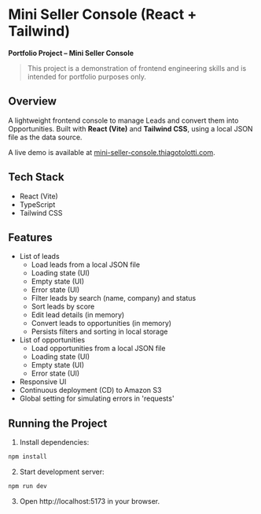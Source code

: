 # Mini Seller Console (React + Tailwind)

**Portfolio Project – Mini Seller Console**

> This project is a demonstration of frontend engineering skills and is intended for portfolio purposes only.

## Overview

A lightweight frontend console to manage Leads and convert them into Opportunities. Built with **React (Vite)** and **Tailwind CSS**, using a local JSON file as the data source.

A live demo is available at [mini-seller-console.thiagotolotti.com](https://mini-seller-console.thiagotolotti.com/).

## Tech Stack

- React (Vite)
- TypeScript
- Tailwind CSS

## Features

- List of leads
  - Load leads from a local JSON file
  - Loading state (UI)
  - Empty state (UI)
  - Error state (UI)
  - Filter leads by search (name, company) and status
  - Sort leads by score
  - Edit lead details (in memory)
  - Convert leads to opportunities (in memory)
  - Persists filters and sorting in local storage
- List of opportunities
  - Load opportunities from a local JSON file
  - Loading state (UI)
  - Empty state (UI)
  - Error state (UI)
- Responsive UI
- Continuous deployment (CD) to Amazon S3
- Global setting for simulating errors in 'requests'

## Running the Project

1. Install dependencies:

```bash
npm install
```

2. Start development server:

```bash
npm run dev
```

3. Open http://localhost:5173 in your browser.
